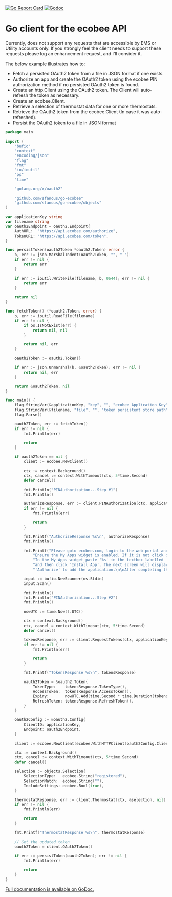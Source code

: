 [![Go Report Card](https://goreportcard.com/badge/github.com/sfanous/go-ecobee)](https://goreportcard.com/report/github.com/sfanous/go-ecobee)
[![Godoc](http://img.shields.io/badge/godoc-reference-blue.svg?style=flat)](https://godoc.org/github.com/sfanous/go-ecobee)

# Go client for the ecobee API

Currently, does not support any requests that are accessible by EMS or Utility accounts only. If you strongly feel the client needs to support these requests please log an enhancement request, and I'll consider it.

The below example illustrates how to:

- Fetch a persisted OAuth2 token from a file in JSON format if one exists.
- Authorize an app and create the OAuth2 token using the ecobee PIN authorization method if no persisted OAuth2 token is found.
- Create an http.Client using the OAuth2 token. The Client will auto-refresh the token as necessary.
- Create an ecobee.Client.
- Retrieve a selection of thermostat data for one or more thermostats.
- Retrieve the OAuth2 token from the ecobee.Client (In case it was auto-refreshed).
- Persist the OAuth2 token to a file in JSON format

```go
package main

import (
	"bufio"
	"context"
	"encoding/json"
	"flag"
	"fmt"
	"io/ioutil"
	"os"
	"time"

	"golang.org/x/oauth2"

	"github.com/sfanous/go-ecobee"
	"github.com/sfanous/go-ecobee/objects"
)

var applicationKey string
var filename string
var oauth2Endpoint = oauth2.Endpoint{
	AuthURL:  "https://api.ecobee.com/authorize",
	TokenURL: "https://api.ecobee.com/token",
}

func persistToken(oauth2Token *oauth2.Token) error {
	b, err := json.MarshalIndent(oauth2Token, "", " ")
	if err != nil {
		return err
	}

	if err := ioutil.WriteFile(filename, b, 0644); err != nil {
		return err
	}

	return nil
}

func fetchToken() (*oauth2.Token, error) {
	b, err := ioutil.ReadFile(filename)
	if err != nil {
		if os.IsNotExist(err) {
			return nil, nil
		}

		return nil, err
	}

	oauth2Token := oauth2.Token{}

	if err := json.Unmarshal(b, &oauth2Token); err != nil {
		return nil, err
	}

	return &oauth2Token, nil
}

func main() {
	flag.StringVar(&applicationKey, "key", "", "ecobee Application Key")
	flag.StringVar(&filename, "file", "", "token persistent store path")
	flag.Parse()

	oauth2Token, err := fetchToken()
	if err != nil {
		fmt.Println(err)

		return
	}

	if oauth2Token == nil {
		client := ecobee.NewClient()

		ctx := context.Background()
		ctx, cancel := context.WithTimeout(ctx, 5*time.Second)
		defer cancel()

		fmt.Println("PINAuthorization...Step #1")
		fmt.Println()

		authorizeResponse, err := client.PINAuthorization(ctx, applicationKey, ecobee.ScopeSmartWrite)
		if err != nil {
			fmt.Println(err)

			return
		}

		fmt.Printf("AuthorizeResponse %s\n", authorizeResponse)
		fmt.Println()

		fmt.Printf("Please goto ecobee.com, login to the web portal and click on the settings tab. "+
			"Ensure the My Apps widget is enabled. If it is not click on the My Apps option in the menu on the left. "+
			"In the My Apps widget paste '%s' in the textbox labelled 'Enter your 4 digit pin to install your third party app' "+
			"and then click 'Install App'. The next screen will display any permissions the app requires and will ask you to click "+
			"'Authorize' to add the application.\n\nAfter completing this step please hit 'Enter' to continue", authorizeResponse.PIN())

		input := bufio.NewScanner(os.Stdin)
		input.Scan()

		fmt.Println()
		fmt.Println("PINAuthorization...Step #2")
		fmt.Println()

		nowUTC := time.Now().UTC()

		ctx = context.Background()
		ctx, cancel = context.WithTimeout(ctx, 5*time.Second)
		defer cancel()

		tokensResponse, err := client.RequestTokens(ctx, applicationKey, authorizeResponse.AuthorizationToken())
		if err != nil {
			fmt.Println(err)

			return
		}

		fmt.Printf("TokensResponse %s\n", tokensResponse)

		oauth2Token = &oauth2.Token{
			TokenType:    tokensResponse.TokenType(),
			AccessToken:  tokensResponse.AccessToken(),
			Expiry:       nowUTC.Add(time.Second * time.Duration(tokensResponse.ExpiresIn())),
			RefreshToken: tokensResponse.RefreshToken(),
		}
	}

	oauth2Config := &oauth2.Config{
		ClientID: applicationKey,
		Endpoint: oauth2Endpoint,
	}

	client := ecobee.NewClient(ecobee.WithHTTPClient(oauth2Config.Client(context.Background(), oauth2Token)))

	ctx := context.Background()
	ctx, cancel := context.WithTimeout(ctx, 5*time.Second)
	defer cancel()

	selection := objects.Selection{
		SelectionType:   ecobee.String("registered"),
		SelectionMatch:  ecobee.String(""),
		IncludeSettings: ecobee.Bool(true),
	}

	thermostatResponse, err := client.Thermostat(ctx, &selection, nil)
	if err != nil {
		fmt.Println(err)

		return
	}

	fmt.Printf("ThermostatResponse %s\n", thermostatResponse)

	// Get the updated token
	oauth2Token = client.OAuth2Token()

	if err := persistToken(oauth2Token); err != nil {
		fmt.Println(err)

		return
	}
}

```

[Full documentation is available on GoDoc.](https://godoc.org/github.com/sfanous/go-ecobee)